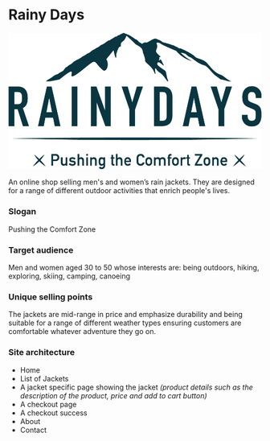 # Rainy Days
![Rainy Days logo](https://github.com/NoroffFEU/first-year-cross-course-assignment-brief-one/blob/1e5d8b51e53b6e39e2f2fe80de8d90c6102528d0/assets/RainyDays_Logo.png)

An online shop selling men's and women’s rain jackets. They are designed for a range of different outdoor activities that enrich people's lives.

### Slogan
Pushing the Comfort Zone 

### Target audience
Men and women aged 30 to 50 whose interests are: being outdoors, hiking, exploring, skiing, camping, canoeing 

### Unique selling points
The jackets are mid-range in price and emphasize durability and being suitable for a range of different weather types ensuring customers are comfortable whatever adventure they go on. 

### Site architecture
- Home 
- List of Jackets
- A jacket specific page showing the jacket
  _(product details such as the description of the product, price and add to cart button)_
- A checkout page
- A checkout success
- About
- Contact

